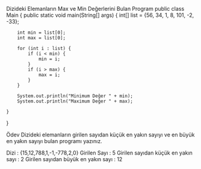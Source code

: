 Dizideki Elemanların Max ve Min Değerlerini Bulan Program
public class Main {
public static void main(String[] args) {
int[] list = {56, 34, 1, 8, 101, -2, -33};

        int min = list[0];
        int max = list[0];

        for (int i : list) {
            if (i < min) {
                min = i;
            }
            if (i > max) {
                max = i;
            }
        }

        System.out.println("Minimum Değer " + min);
        System.out.println("Maximum Değer " + max);

    }
}

Ödev
Dizideki elemanların girilen sayıdan küçük en yakın sayıyı ve en büyük en yakın sayıyı bulan programı yazınız.

Dizi : {15,12,788,1,-1,-778,2,0}
Girilen Sayı : 5
Girilen sayıdan küçük en yakın sayı : 2
Girilen sayıdan büyük en yakın sayı : 12